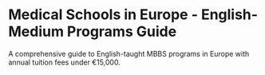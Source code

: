 # Medical Schools in Europe - English-Medium Programs Guide

A comprehensive guide to English-taught MBBS programs in Europe with annual tuition fees under €15,000.
